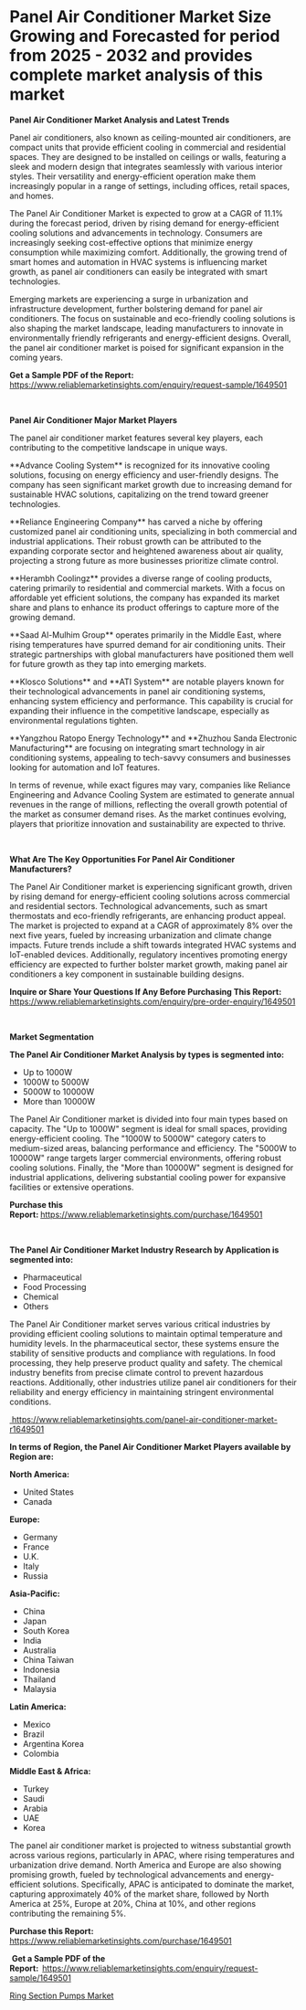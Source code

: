 <p><h1>Panel Air Conditioner Market Size Growing and Forecasted for period from 2025 - 2032 and provides complete market analysis of this market</h1></p><p><strong>Panel Air Conditioner Market Analysis and Latest Trends</strong></p>
<p><p>Panel air conditioners, also known as ceiling-mounted air conditioners, are compact units that provide efficient cooling in commercial and residential spaces. They are designed to be installed on ceilings or walls, featuring a sleek and modern design that integrates seamlessly with various interior styles. Their versatility and energy-efficient operation make them increasingly popular in a range of settings, including offices, retail spaces, and homes.</p><p>The Panel Air Conditioner Market is expected to grow at a CAGR of 11.1% during the forecast period, driven by rising demand for energy-efficient cooling solutions and advancements in technology. Consumers are increasingly seeking cost-effective options that minimize energy consumption while maximizing comfort. Additionally, the growing trend of smart homes and automation in HVAC systems is influencing market growth, as panel air conditioners can easily be integrated with smart technologies. </p><p>Emerging markets are experiencing a surge in urbanization and infrastructure development, further bolstering demand for panel air conditioners. The focus on sustainable and eco-friendly cooling solutions is also shaping the market landscape, leading manufacturers to innovate in environmentally friendly refrigerants and energy-efficient designs. Overall, the panel air conditioner market is poised for significant expansion in the coming years.</p></p>
<p><strong>Get a Sample PDF of the Report:&nbsp;</strong> <a href="https://www.reliablemarketinsights.com/enquiry/request-sample/1649501?utm_campaign=2451&utm_medium=2&utm_source=Github&utm_content=ia&utm_term=18022025&utm_id=panel-air-conditioner">https://www.reliablemarketinsights.com/enquiry/request-sample/1649501</a></p>
<p>&nbsp;</p>
<p><strong>Panel Air Conditioner Major Market Players</strong></p>
<p><p>The panel air conditioner market features several key players, each contributing to the competitive landscape in unique ways. </p><p>**Advance Cooling System** is recognized for its innovative cooling solutions, focusing on energy efficiency and user-friendly designs. The company has seen significant market growth due to increasing demand for sustainable HVAC solutions, capitalizing on the trend toward greener technologies.</p><p>**Reliance Engineering Company** has carved a niche by offering customized panel air conditioning units, specializing in both commercial and industrial applications. Their robust growth can be attributed to the expanding corporate sector and heightened awareness about air quality, projecting a strong future as more businesses prioritize climate control.</p><p>**Herambh Coolingz** provides a diverse range of cooling products, catering primarily to residential and commercial markets. With a focus on affordable yet efficient solutions, the company has expanded its market share and plans to enhance its product offerings to capture more of the growing demand.</p><p>**Saad Al-Mulhim Group** operates primarily in the Middle East, where rising temperatures have spurred demand for air conditioning units. Their strategic partnerships with global manufacturers have positioned them well for future growth as they tap into emerging markets.</p><p>**Klosco Solutions** and **ATI System** are notable players known for their technological advancements in panel air conditioning systems, enhancing system efficiency and performance. This capability is crucial for expanding their influence in the competitive landscape, especially as environmental regulations tighten.</p><p>**Yangzhou Ratopo Energy Technology** and **Zhuzhou Sanda Electronic Manufacturing** are focusing on integrating smart technology in air conditioning systems, appealing to tech-savvy consumers and businesses looking for automation and IoT features.</p><p>In terms of revenue, while exact figures may vary, companies like Reliance Engineering and Advance Cooling System are estimated to generate annual revenues in the range of millions, reflecting the overall growth potential of the market as consumer demand rises. As the market continues evolving, players that prioritize innovation and sustainability are expected to thrive.</p></p>
<p>&nbsp;</p>
<p><strong>What Are The Key Opportunities For Panel Air Conditioner Manufacturers?</strong></p>
<p><p>The Panel Air Conditioner market is experiencing significant growth, driven by rising demand for energy-efficient cooling solutions across commercial and residential sectors. Technological advancements, such as smart thermostats and eco-friendly refrigerants, are enhancing product appeal. The market is projected to expand at a CAGR of approximately 8% over the next five years, fueled by increasing urbanization and climate change impacts. Future trends include a shift towards integrated HVAC systems and IoT-enabled devices. Additionally, regulatory incentives promoting energy efficiency are expected to further bolster market growth, making panel air conditioners a key component in sustainable building designs.</p></p>
<p><strong>Inquire or Share Your Questions If Any Before Purchasing This Report:</strong> <a href="https://www.reliablemarketinsights.com/enquiry/pre-order-enquiry/1649501?utm_campaign=2451&utm_medium=2&utm_source=Github&utm_content=ia&utm_term=18022025&utm_id=panel-air-conditioner">https://www.reliablemarketinsights.com/enquiry/pre-order-enquiry/1649501</a></p>
<p>&nbsp;</p>
<p><strong>Market Segmentation</strong></p>
<p><strong>The Panel Air Conditioner Market Analysis by types is segmented into:</strong></p>
<p><ul><li>Up to 1000W</li><li>1000W to 5000W</li><li>5000W to 10000W</li><li>More than 10000W</li></ul></p>
<p><p>The Panel Air Conditioner market is divided into four main types based on capacity. The "Up to 1000W" segment is ideal for small spaces, providing energy-efficient cooling. The "1000W to 5000W" category caters to medium-sized areas, balancing performance and efficiency. The "5000W to 10000W" range targets larger commercial environments, offering robust cooling solutions. Finally, the "More than 10000W" segment is designed for industrial applications, delivering substantial cooling power for expansive facilities or extensive operations.</p></p>
<p><strong>Purchase this Report:&nbsp;</strong><a href="https://www.reliablemarketinsights.com/purchase/1649501?utm_campaign=2451&utm_medium=2&utm_source=Github&utm_content=ia&utm_term=18022025&utm_id=panel-air-conditioner">https://www.reliablemarketinsights.com/purchase/1649501</a></p>
<p>&nbsp;</p>
<p><strong>The Panel Air Conditioner Market Industry Research by Application is segmented into:</strong></p>
<p><ul><li>Pharmaceutical</li><li>Food Processing</li><li>Chemical</li><li>Others</li></ul></p>
<p><p>The Panel Air Conditioner market serves various critical industries by providing efficient cooling solutions to maintain optimal temperature and humidity levels. In the pharmaceutical sector, these systems ensure the stability of sensitive products and compliance with regulations. In food processing, they help preserve product quality and safety. The chemical industry benefits from precise climate control to prevent hazardous reactions. Additionally, other industries utilize panel air conditioners for their reliability and energy efficiency in maintaining stringent environmental conditions.</p></p>
<p><a href="https://www.reliablemarketinsights.com/panel-air-conditioner-market-r1649501?utm_campaign=2451&utm_medium=2&utm_source=Github&utm_content=ia&utm_term=18022025&utm_id=panel-air-conditioner">&nbsp;https://www.reliablemarketinsights.com/panel-air-conditioner-market-r1649501</a></p>
<p><strong>In terms of Region, the Panel Air Conditioner Market Players available by Region are:</strong></p>
<p>
    <p> <strong> North America: </strong>
        <ul>
            <li>United States</li>
            <li>Canada</li>
        </ul>
        </p> 
    <p> <strong> Europe: </strong>
        <ul>
            <li>Germany</li>
            <li>France</li>
            <li>U.K.</li>
            <li>Italy</li>
            <li>Russia</li>
        </ul>
        </p> 
    <p> <strong> Asia-Pacific: </strong>
        <ul>
            <li>China</li>
            <li>Japan</li>
            <li>South Korea</li>
            <li>India</li>
            <li>Australia</li>
            <li>China Taiwan</li>
            <li>Indonesia</li>
            <li>Thailand</li>
            <li>Malaysia</li>
        </ul>
        </p> 
    <p> <strong> Latin America: </strong>
        <ul>
            <li>Mexico</li>
            <li>Brazil</li>
            <li>Argentina Korea</li>
            <li>Colombia</li>
        </ul>
        </p> 
    <p> <strong> Middle East & Africa: </strong>
        <ul>
            <li>Turkey</li>
            <li>Saudi</li>
            <li>Arabia</li>
            <li>UAE</li>
            <li>Korea</li>
        </ul>
    </p>
    </p>
<p><p>The panel air conditioner market is projected to witness substantial growth across various regions, particularly in APAC, where rising temperatures and urbanization drive demand. North America and Europe are also showing promising growth, fueled by technological advancements and energy-efficient solutions. Specifically, APAC is anticipated to dominate the market, capturing approximately 40% of the market share, followed by North America at 25%, Europe at 20%, China at 10%, and other regions contributing the remaining 5%.</p></p>
<p><strong>Purchase this Report: </strong><a href="https://www.reliablemarketinsights.com/purchase/1649501?utm_campaign=2451&utm_medium=2&utm_source=Github&utm_content=ia&utm_term=18022025&utm_id=panel-air-conditioner">https://www.reliablemarketinsights.com/purchase/1649501</a></p>
<p>&nbsp;<strong>Get a Sample PDF of the Report:&nbsp;&nbsp;</strong><a href="https://www.reliablemarketinsights.com/enquiry/request-sample/1649501?utm_campaign=2451&utm_medium=2&utm_source=Github&utm_content=ia&utm_term=18022025&utm_id=panel-air-conditioner">https://www.reliablemarketinsights.com/enquiry/request-sample/1649501</a></p>
<p><strong></strong></p>
<p><p><a href="https://github.com/lehumiston1971679/Market-Research-Report-List-1/blob/main/ring-section-pumps-market.md?utm_campaign=2451&utm_medium=2&utm_source=Github&utm_content=ia&utm_term=18022025&utm_id=panel-air-conditioner">Ring Section Pumps Market</a></p></p>